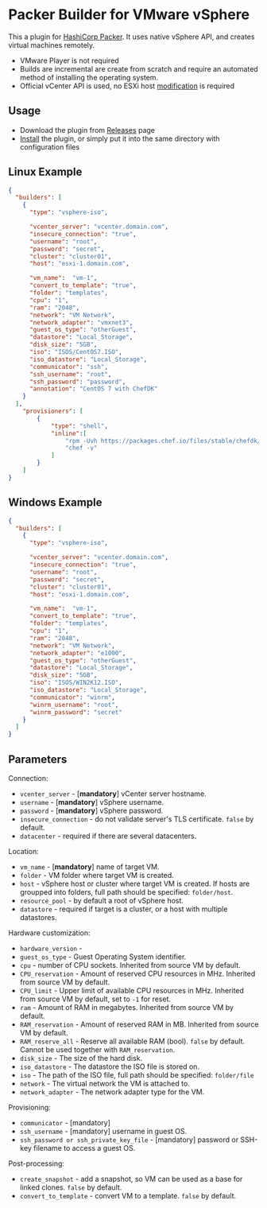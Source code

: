 # Packer Builder for VMware vSphere

This a plugin for [HashiCorp Packer](https://www.packer.io/). It uses native vSphere API, and creates virtual machines remotely.

- VMware Player is not required
- Builds are incremental are create from scratch and require an automated method of installing the operating system.
- Official vCenter API is used, no ESXi host [modification](https://www.packer.io/docs/builders/vmware-iso.html#building-on-a-remote-vsphere-hypervisor) is required

## Usage
* Download the plugin from [Releases](https://github.com/martezr/packer-builder-vsphere/releases) page
* [Install](https://www.packer.io/docs/extending/plugins.html#installing-plugins) the plugin, or simply put it into the same directory with configuration files

## Linux Example

```json
{
  "builders": [
    {
      "type": "vsphere-iso",

      "vcenter_server": "vcenter.domain.com",
      "insecure_connection": "true",
      "username": "root",
      "password": "secret",
      "cluster": "cluster01",
      "host": "esxi-1.domain.com",

      "vm_name":  "vm-1",
      "convert_to_template": "true",
      "folder": "templates",
      "cpu": "1",
      "ram": "2048",
      "network": "VM Network",
      "network_adapter": "vmxnet3",
      "guest_os_type": "otherGuest",
      "datastore": "Local_Storage",
      "disk_size": "5GB",
      "iso": "ISOS/CentOS7.ISO",
      "iso_datastore": "Local_Storage",
      "communicator": "ssh",
      "ssh_username": "root",
      "ssh_password": "password",
      "annotation": "CentOS 7 with ChefDK"
    }
  ],
    "provisioners": [
        {
            "type": "shell",
            "inline":[
                "rpm -Uvh https://packages.chef.io/files/stable/chefdk/2.4.17/el/7/chefdk-2.4.17-1.el7.x86_64.rpm",
                "chef -v"
            ]
        }
    ]
}
```

## Windows Example

```json
{
  "builders": [
    {
      "type": "vsphere-iso",

      "vcenter_server": "vcenter.domain.com",
      "insecure_connection": "true",
      "username": "root",
      "password": "secret",
      "cluster": "cluster01",
      "host": "esxi-1.domain.com",

      "vm_name":  "vm-1",
      "convert_to_template": "true",
      "folder": "templates",
      "cpu": "1",
      "ram": "2048",
      "network": "VM Network",
      "network_adapter": "e1000",
      "guest_os_type": "otherGuest",
      "datastore": "Local_Storage",
      "disk_size": "5GB",
      "iso": "ISOS/WIN2K12.ISO",
      "iso_datastore": "Local_Storage",
      "communicator": "winrm",
      "winrm_username": "root",
      "winrm_password": "secret"
    }
  ]
}
```

## Parameters

Connection:
* `vcenter_server` - [**mandatory**] vCenter server hostname.
* `username` - [**mandatory**] vSphere username.
* `password` - [**mandatory**] vSphere password.
* `insecure_connection` - do not validate server's TLS certificate. `false` by default.
* `datacenter` - required if there are several datacenters.

Location:
* `vm_name` - [**mandatory**] name of target VM.
* `folder` - VM folder where target VM is created.
* `host` - vSphere host or cluster where target VM is created. If hosts are groupped into folders, full path should be specified: `folder/host`.
* `resource_pool` - by default a root of vSphere host.
* `datastore` - required if target is a cluster, or a host with multiple datastores.

Hardware customization:
* `hardware_version` -
* `guest_os_type` - Guest Operating System identifier.
* `cpu` - number of CPU sockets. Inherited from source VM by default.
* `CPU_reservation` - Amount of reserved CPU resources in MHz. Inherited from source VM by default.
* `CPU_limit` - Upper limit of available CPU resources in MHz. Inherited from source VM by default, set to `-1` for reset.
* `ram` - Amount of RAM in megabytes. Inherited from source VM by default.
* `RAM_reservation` - Amount of reserved RAM in MB. Inherited from source VM by default.
* `RAM_reserve_all` - Reserve all available RAM (bool). `false` by default. Cannot be used together with `RAM_reservation`.
* `disk_size` - The size of the hard disk.
* `iso_datastore` - The datastore the ISO file is stored on.
* `iso` - The path of the ISO file, full path should be specified: `folder/file`
* `network` - The virtual network the VM is attached to.
* `network_adapter` - The network adapter type for the VM.

Provisioning:
* `communicator` - [mandatory]
* `ssh_username` - [mandatory] username in guest OS.
* `ssh_password or ssh_private_key_file` - [mandatory] password or SSH-key filename to access a guest OS.

Post-processing:
* `create_snapshot` - add a snapshot, so VM can be used as a base for linked clones. `false` by default.
* `convert_to_template` - convert VM to a template. `false` by default.

